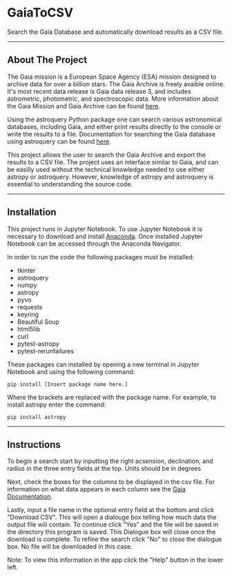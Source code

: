# GaiaToCSV
Search the Gaia Database and automatically download results as a CSV file.
___
## About The Project
The Gaia mission is a European Space Agency (ESA) mission designed to archive data for over a billion stars. The Gaia Archive is freely avaible online. It's most recent data release is Gaia data release 3, and includes astrometric, photometric, and spectroscopic data. More information about the Gaia Mission and Gaia Archive can be found [here](https://www.esa.int/Science_Exploration/Space_Science/Gaia_overview).

Using the astroquery Python package one can search various astronomical databases, including Gaia, and either print results directly to the console or write the results to a file. Documentation for searching the Gaia database using astroquery can be found [here](https://astroquery.readthedocs.io/en/latest/api/astroquery.gaia.GaiaClass.html).

This project allows the user to search the Gaia Archive and export the results to a CSV file. The project uses an interface similar to Gaia, and can be easilly used without the technical knowledge needed to use either astropy or astroquery. However, knowledge of astropy and astroquery is essential to understanding the source code.
___
## Installation
This project runs in Jupyter Notebook. To use Jupyter Notebook it is necessary to download and install [Anaconda](https://www.anaconda.com/download). Once installed Jupyter Notebook can be accessed through the Anaconda Navigator.

In order to run the code the following packages must be installed:
- tkinter
- astroquery
- numpy
- astropy
- pyvo
- requests
- keyring
- Beautiful Soup
- html5lib
- curl
- pytest-astropy
- pytest-rerunfailures

These packages can installed by opening a new terminal in Jupyter Notebook and using the following command:

```pip install [Insert package name here.]```

Where the brackets are replaced with the package name. For example, to install astropy enter the command:

```pip install astropy```

___
## Instructions
To begin a search start by inputting the right acsension, declination, and radius in the three entry fields at the top. Units should be in degrees

Next, check the boxes for the columns to be displayed in the csv file. For information on what data appears in each column see the [Gaia Documentation](https://gea.esac.esa.int/archive/documentation/GDR2/Gaia_archive/chap_datamodel/sec_dm_main_tables/ssec_dm_gaia_source.html).

Lastly, input a file name in the optional entry field at the bottom and click "Download CSV". This will open a dialouge box telling how much data the output file will contain. To continue click "Yes" and the file will be saved in the directory this program is saved. This Dialogue box will close once the download is complete. To refine the search click "No" to close the dialogue box. No file will be downloaded in this case.

Note: To view this information in the app click the "Help" button in the lower left.
